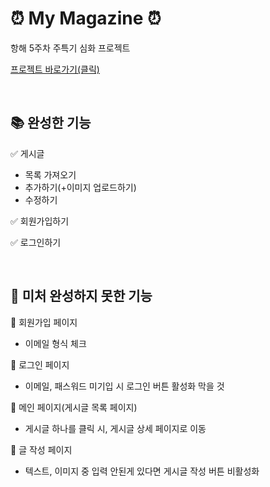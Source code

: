 # ⏰ My Magazine ⏰

항해 5주차 주특기 심화 프로젝트

<a href="http://mymagzine.s3-website.ap-northeast-2.amazonaws.com/">프로젝트 바로가기(클릭)</a>

</br>

## 📚 완성한 기능

✅ 게시글

- 목록 가져오기
- 추가하기(+이미지 업로드하기)
- 수정하기

✅ 회원가입하기

✅ 로그인하기

</br>

## 🚀 미처 완성하지 못한 기능

🤔 회원가입 페이지

- 이메일 형식 체크

🤔 로그인 페이지

- 이메일, 패스워드 미기입 시 로그인 버튼 활성화 막을 것

🤔 메인 페이지(게시글 목록 페이지)

- 게시글 하나를 클릭 시, 게시글 상세 페이지로 이동

🤔 글 작성 페이지

- 텍스트, 이미지 중 입력 안된게 있다면 게시글 작성 버튼 비활성화
